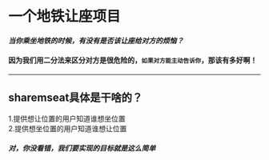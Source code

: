 # 一个地铁让座项目
#### *当你乘坐地铁的时候，有没有是否该让座给对方的烦恼？*
#### **因为我们用二分法来区分对方是很危险的，`如果对方能主动告诉你`，那该有多好啊！**
---
## sharemseat具体是干啥的？
1.提供想让位置的用户知道谁想坐位置    
2.提供想坐位置的用户知道谁想让位置  
#### *对，你没看错，我们要实现的目标就是这么简单*  



